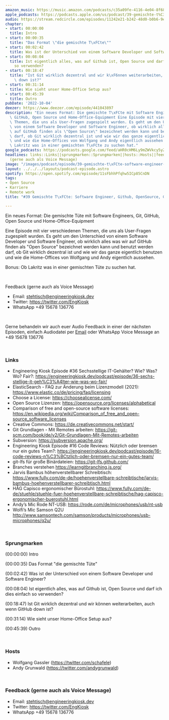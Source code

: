 ```yaml
---
amazon_music: https://music.amazon.com/podcasts/c35a09fe-4116-4e04-8f68-77d61b112e46/episodes/d180fbb4-2250-4619-b12b-89b1b4825973/engineering-kiosk-39-gemischte-t%C3%BCte-software-engineer-github-opensource-git-und-homeoffice
apple_podcasts: https://podcasts.apple.com/us/podcast/39-gemischte-t%C3%BCte-software-engineer-github-opensource/id1603082924?i=1000581487989&uo=4
audio: https://stream.redcircle.com/episodes/11242e21-b242-48d0-b0b6-9e0170d80c49/stream.mp3
chapter:
- start: 00:00:00
  title: Intro
- start: 00:00:35
  title: "Das Format \"die gemischte T\xFCte\""
- start: 00:02:42
  title: Was ist der Unterschied von einem Software Developer und Software Engineer?
- start: 00:08:04
  title: Ist eigentlich alles, was auf Github ist, Open Source und darf ich dies einfach
    so verwenden?
- start: 00:18:47
  title: "Ist Git wirklich dezentral und wir k\xF6nnen weiterarbeiten, auch wenn GitHub\
    \ down ist?"
- start: 00:31:14
  title: Wie sieht unser Home-Office Setup aus?
- start: 00:45:39
  title: Outro
pubDate: '2022-10-04'
deezer: https://www.deezer.com/episode/441043897
description: "Ein neues Format: Die gemischte T\xFCte mit Software Engineers, Git,\
  \ GitHub, Open Source und Home-Office-Equipment Eine Episode mit vier verschiedenen\
  \ Themen, die uns als User-Fragen zugespielt wurden. Es geht um den Unterschied\
  \ von einem Software Developer und Software Engineer, ob wirklich alles was wir\
  \ auf GitHub finden als \"Open Source\" bezeichnet werden kann und benutzt werden\
  \ darf, ob Git wirklich dezentral ist und wie wir das ganze eigentlich benutzen\
  \ und wie die Home-Offices von Wolfgang und Andy eigentlich aussehen. Bonus: Ob\
  \ Lakritz was in einer gemischten T\xFCte zu suchen hat."
google_podcasts: https://podcasts.google.com/feed/aHR0cHM6Ly9mZWVkcy5yZWRjaXJjbGUuY29tLzBlY2ZkZmQ3LWZkYTEtNGMzZC05NTE1LTQ3NjcyN2Y5ZGY1ZQ/episode/MDU0ZWY3NTAtMzVkYi00OGJkLThjYmYtZDUzMTVkMDBhNDA0?sa=X&ved=2ahUKEwif0-WG48X6AhVQrXIEHemqChQQkfYCegQIARAF
headlines: links::Links||sprungmarken::Sprungmarken||hosts::Hosts||feedback-gerne-auch-als-voice-message::Feedback
  (gerne auch als Voice Message)
image: "/images/podcast/episode/39-gemischte-t\xFCte-software-engineer-github-opensource-git-und-homeoffice.jpg"
layout: ../../../layouts/podcast-episode.astro
spotify: https://open.spotify.com/episode/11sFbhhPfqhw5ICp85CnDN
tags:
- Open Source
- Karriere
- Remote work
title: "#39 Gemischte T\xFCte: Software Engineer, Github, OpenSource, Git und HomeOffice"

---
```

<p>Ein neues Format: Die gemischte Tüte mit Software Engineers, Git, GitHub, Open Source und Home-Office-Equipment</p><p>Eine Episode mit vier verschiedenen Themen, die uns als User-Fragen zugespielt wurden. Es geht um den Unterschied von einem Software Developer und Software Engineer, ob wirklich alles was wir auf GitHub finden als &#34;Open Source&#34; bezeichnet werden kann und benutzt werden darf, ob Git wirklich dezentral ist und wie wir das ganze eigentlich benutzen und wie die Home-Offices von Wolfgang und Andy eigentlich aussehen.</p><p>Bonus: Ob Lakritz was in einer gemischten Tüte zu suchen hat.</p><p><br></p><p>Feedback (gerne auch als Voice Message)</p><ul><li>Email: <a href="mailto:stehtisch@engineeringkiosk.dev" rel="nofollow">stehtisch@engineeringkiosk.dev</a></li><li>Twitter: <a href="https://twitter.com/EngKiosk" rel="nofollow">https://twitter.com/EngKiosk</a></li><li>WhatsApp +49 15678 136776</li></ul><p><br></p><p>Gerne behandeln wir auch euer Audio Feedback in einer der nächsten Episoden, einfach Audiodatei per <a href="https://engineeringkiosk.dev/kontakt/" rel="nofollow">Email</a> oder WhatsApp Voice Message an +49 15678 136776</p><p><br></p><h3 id="links">Links</h3><ul><li>Engineering Kiosk Episode #36 Sechsstellige IT-Gehälter? Wie? Was? Wo? Fair?: <a href="https://engineeringkiosk.dev/podcast/episode/36-sechs-stellige-it-geh%C3%A4lter-wie-was-wo-fair/" rel="nofollow">https://engineeringkiosk.dev/podcast/episode/36-sechs-stellige-it-geh%C3%A4lter-wie-was-wo-fair/</a></li><li>ElasticSearch - FAQ zur Änderung beim Lizenzmodell (2021): <a href="https://www.elastic.co/de/pricing/faq/licensing" rel="nofollow">https://www.elastic.co/de/pricing/faq/licensing</a></li><li>Choose a License: <a href="https://choosealicense.com/" rel="nofollow">https://choosealicense.com/</a></li><li>Open Source Lizenzen: <a href="https://opensource.org/licenses/alphabetical" rel="nofollow">https://opensource.org/licenses/alphabetical</a></li><li>Comparison of free and open-source software licenses: <a href="https://en.wikipedia.org/wiki/Comparison_of_free_and_open-source_software_licenses" rel="nofollow">https://en.wikipedia.org/wiki/Comparison_of_free_and_open-source_software_licenses</a></li><li>Creative Commons: <a href="https://de.creativecommons.net/start/" rel="nofollow">https://de.creativecommons.net/start/</a></li><li>Git Grundlagen - Mit Remotes arbeiten: <a href="https://git-scm.com/book/de/v2/Git-Grundlagen-Mit-Remotes-arbeiten" rel="nofollow">https://git-scm.com/book/de/v2/Git-Grundlagen-Mit-Remotes-arbeiten</a></li><li>Subversion: <a href="https://subversion.apache.org/" rel="nofollow">https://subversion.apache.org/</a></li><li>Engineering Kiosk Episode #16 Code Reviews: Nützlich oder bremsen nur ein gutes Team?: <a href="https://engineeringkiosk.dev/podcast/episode/16-code-reviews-n%C3%BCtzlich-oder-bremsen-nur-ein-gutes-team/" rel="nofollow">https://engineeringkiosk.dev/podcast/episode/16-code-reviews-n%C3%BCtzlich-oder-bremsen-nur-ein-gutes-team/</a></li><li>git-lfs für große Binärdateien: <a href="https://git-lfs.github.com/" rel="nofollow">https://git-lfs.github.com/</a></li><li>Branches verstehen <a href="https://learngitbranching.js.org/" rel="nofollow">https://learngitbranching.js.org/</a></li><li>Jarvis Bambus höhenverstellbarer Schreibtisch: <a href="https://www.fully.com/de-de/hoehenverstellbare-schreibtische/jarvis-bambus-hoehenverstellbarer-schreibtisch.html" rel="nofollow">https://www.fully.com/de-de/hoehenverstellbare-schreibtische/jarvis-bambus-hoehenverstellbarer-schreibtisch.html</a></li><li>HÅG Capisco ergonomischer Bürostuhl: <a href="https://www.fully.com/de-de/stuehle/stuehle-fuer-hoehenverstellbare-schreibtische/hag-capisco-ergonomischer-buerostuhl.html" rel="nofollow">https://www.fully.com/de-de/stuehle/stuehle-fuer-hoehenverstellbare-schreibtische/hag-capisco-ergonomischer-buerostuhl.html</a></li><li>Andy’s Mic Rode NT-USB: <a href="https://rode.com/de/microphones/usb/nt-usb" rel="nofollow">https://rode.com/de/microphones/usb/nt-usb</a></li><li>Wolfi’s Mic Samson Q2U <a href="http://www.samsontech.com/samson/products/microphones/usb-microphones/q2u/" rel="nofollow">http://www.samsontech.com/samson/products/microphones/usb-microphones/q2u/</a> </li></ul><p><br></p><h3 id="sprungmarken">Sprungmarken</h3><p>(00:00:00) Intro</p><p>(00:00:35) Das Format &#34;die gemischte Tüte&#34;</p><p>(00:02:42) Was ist der Unterschied von einem Software Developer und Software Engineer?</p><p>(00:08:04) Ist eigentlich alles, was auf Github ist, Open Source und darf ich dies einfach so verwenden?</p><p>(00:18:47) Ist Git wirklich dezentral und wir können weiterarbeiten, auch wenn GitHub down ist?</p><p>(00:31:14) Wie sieht unser Home-Office Setup aus?</p><p>(00:45:39) Outro</p><p><br></p><h3 id="hosts">Hosts</h3><ul><li>Wolfgang Gassler (<a href="https://twitter.com/schafele" rel="nofollow">https://twitter.com/schafele</a>)</li><li>Andy Grunwald (<a href="https://twitter.com/andygrunwald" rel="nofollow">https://twitter.com/andygrunwald</a>)</li></ul><p><br></p><h3 id="feedback-gerne-auch-als-voice-message">Feedback (gerne auch als Voice Message)</h3><ul><li>Email: <a href="mailto:stehtisch@engineeringkiosk.dev" rel="nofollow">stehtisch@engineeringkiosk.dev</a></li><li>Twitter: <a href="https://twitter.com/EngKiosk" rel="nofollow">https://twitter.com/EngKiosk</a></li><li>WhatsApp +49 15678 136776</li></ul>